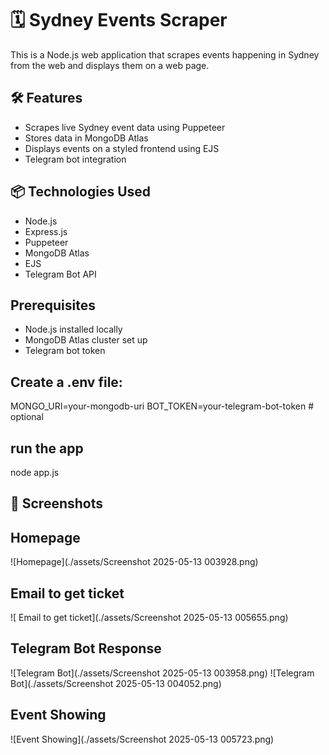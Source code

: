 # 🗓️ Sydney Events Scraper

This is a Node.js web application that scrapes events happening in Sydney from the web and displays them on a web page.

## 🛠️ Features

- Scrapes live Sydney event data using Puppeteer
- Stores data in MongoDB Atlas
- Displays events on a styled frontend using EJS
- Telegram bot integration

## 📦 Technologies Used

- Node.js
- Express.js
- Puppeteer
- MongoDB Atlas
- EJS
- Telegram Bot API

## Prerequisites

- Node.js installed locally
- MongoDB Atlas cluster set up
- Telegram bot token

## Create a .env file:
MONGO_URI=your-mongodb-uri
BOT_TOKEN=your-telegram-bot-token  # optional

## run the app
node app.js

## 📸 Screenshots

##  Homepage
![Homepage](./assets/Screenshot 2025-05-13 003928.png)

##  Email to get ticket
![ Email to get ticket](./assets/Screenshot 2025-05-13 005655.png)

## Telegram Bot Response
![Telegram Bot](./assets/Screenshot 2025-05-13 003958.png)
![Telegram Bot](./assets/Screenshot 2025-05-13 004052.png)

##  Event Showing
![Event Showing](./assets/Screenshot 2025-05-13 005723.png)


